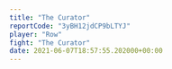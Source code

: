 ```yaml
---
title: "The Curator"
reportCode: "3yBH12jdCP9bLTYJ"
player: "Row"
fight: "The Curator"
date: 2021-06-07T18:57:55.202000+00:00
---
```

